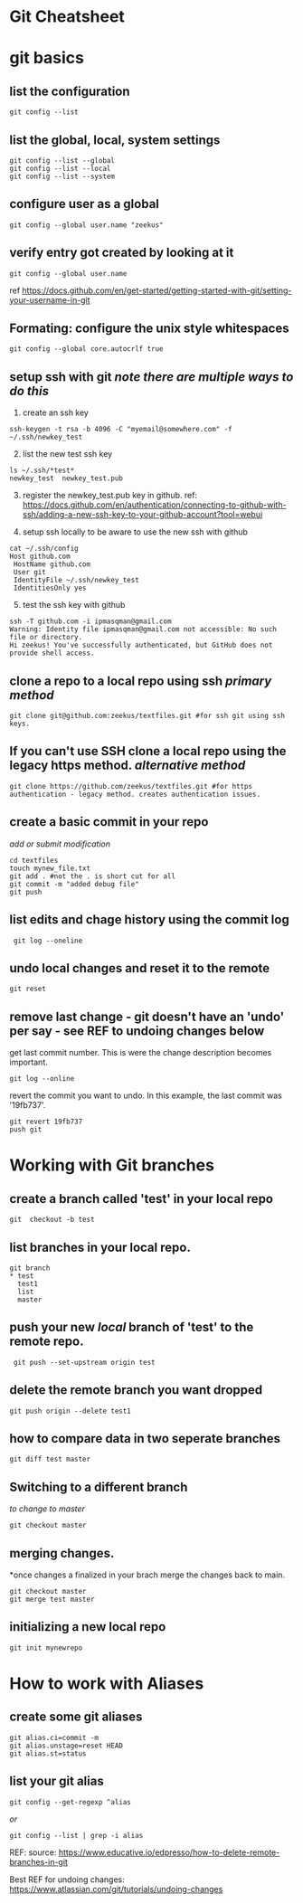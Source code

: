 # Git Cheatsheet

# git basics 

## list the configuration

```
git config --list
```

## list the global, local, system settings

```
git config --list --global
git config --list --local
git config --list --system
```

## configure user as a global
```
git config --global user.name "zeekus"
```

## verify entry got created by looking at it
```
git config --global user.name
```
ref https://docs.github.com/en/get-started/getting-started-with-git/setting-your-username-in-git

## Formating: configure the unix style whitespaces
```
git config --global core.autocrlf true
```

## setup ssh with git *note there are multiple ways to do this*

1. create an ssh key
```
ssh-keygen -t rsa -b 4096 -C "myemail@somewhere.com" -f ~/.ssh/newkey_test
```
2. list the new test ssh key
```
ls ~/.ssh/*test*
newkey_test  newkey_test.pub
```
3. register the newkey_test.pub key in github. 
ref: https://docs.github.com/en/authentication/connecting-to-github-with-ssh/adding-a-new-ssh-key-to-your-github-account?tool=webui

4. setup ssh locally to be aware to use the new ssh with github

```
cat ~/.ssh/config 
Host github.com
 HostName github.com
 User git
 IdentityFile ~/.ssh/newkey_test
 IdentitiesOnly yes
```
5. test the ssh key with github

```
ssh -T github.com -i ipmasqman@gmail.com
Warning: Identity file ipmasqman@gmail.com not accessible: No such file or directory.
Hi zeekus! You've successfully authenticated, but GitHub does not provide shell access.
```

## clone a repo to a local repo using ssh *primary method*

```
git clone git@github.com:zeekus/textfiles.git #for ssh git using ssh keys. 
```

## If you can't use SSH clone a local repo using the legacy https method. *alternative method*

```
git clone https://github.com/zeekus/textfiles.git #for https authentication - legacy method. creates authentication issues. 
```

## create a basic commit in your repo

*add or submit modification*

```
cd textfiles
touch mynew_file.txt
git add . #not the . is short cut for all
git commit -m "added debug file" 
git push
```

## list edits and chage history using the commit log
```
 git log --oneline
```

## undo local changes and reset it to the remote 

```
git reset
```

## remove last change - git doesn't have an 'undo' per say - see REF to undoing changes below

get last commit number. This is were the change description becomes important.

``` 
git log --online 
```

revert the commit you want to undo.  In this example, the last commit was '19fb737'.

```
git revert 19fb737
push git
```



# Working with Git branches

## create a branch called 'test' in your local repo

```
git  checkout -b test
```

## list branches in your local repo.
```
git branch
* test
  test1
  list
  master
```

## push your new *local* branch of 'test' to the remote repo.

```
 git push --set-upstream origin test
```

## delete the remote branch you want dropped
```
git push origin --delete test1
```

## how to compare data in two seperate branches

```
git diff test master
```

## Switching to a different branch
*to change to master*
```
git checkout master
```

## merging changes. 
*once changes a finalized in your brach merge the changes back to main.
```
git checkout master
git merge test master
```

## initializing a new local repo

```
git init mynewrepo
```

# How to work with Aliases

## create some git aliases

```
git alias.ci=commit -m
git alias.unstage=reset HEAD
git alias.st=status
```

## list your git alias
```
git config --get-regexp ^alias 
```

*or* 

```
git config --list | grep -i alias
```


 

REF:
source: https://www.educative.io/edpresso/how-to-delete-remote-branches-in-git

Best REF for undoing changes: https://www.atlassian.com/git/tutorials/undoing-changes
